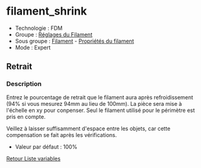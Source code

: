 # filament_shrink

* Technologie : FDM
* Groupe : [Réglages du Filament](../filament_settings/filament_settings.md)
* Sous groupe : [Filament](../filament_settings/filament_settings.md#filament) - [Propriétés du filament](../filament_settings/filament_settings.md#propriétés-du-filament)
* Mode : Expert

## Retrait

### Description

Entrez le pourcentage de retrait que le filament aura après refroidissement (94% si vous mesurez 94mm au lieu de 100mm).
La pièce sera mise à l'échelle en xy pour conpenser. Seul le filament utilisé pour le périmètre est pris en compte.

Veillez à laisser suffisamment d'espace entre les objets, car cette compensation se fait après les vérifications.

* Valeur par défaut : 100%


[Retour Liste variables](variable_list.md)